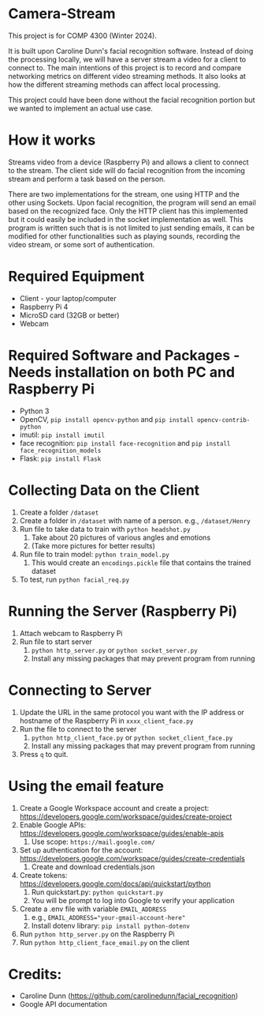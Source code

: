 # Camera-Stream
This project is for COMP 4300 (Winter 2024). 

It is built upon Caroline Dunn's facial recognition software. Instead of doing the processing locally, we will have a server stream a video for a client to connect to. The main intentions of this project is to record and compare networking metrics on different video streaming methods. It also looks at how the different streaming methods can affect local processing.

This project could have been done without the facial recognition portion but we wanted to implement an actual use case.

# How it works

Streams video from a device (Raspberry Pi) and allows a client to connect to the stream. The client side will do facial recognition from the incoming stream and perform a task based on the person. 

There are two implementations for the stream, one using HTTP and the other using Sockets. Upon facial recognition, the program will send an email based on the recognized face. Only the HTTP client has this implemented but it could easily be included in the socket implementation as well. This program is written such that is is not limited to just sending emails, it can be modified for other functionalities such as playing sounds, recording the video stream, or some sort of authentication.

# Required Equipment
* Client - your laptop/computer
* Raspberry Pi 4
* MicroSD card (32GB or better)
* Webcam

# Required Software and Packages - Needs installation on both PC and Raspberry Pi
* Python 3
* OpenCV, `pip install opencv-python` and `pip install opencv-contrib-python`
* imutil: `pip install imutil`
* face recognition: `pip install face-recognition` and `pip install face_recognition_models`
* Flask: `pip install Flask`

# Collecting Data on the Client
1. Create a folder `/dataset`
2. Create a folder in `/dataset` with name of a person. e.g., `/dataset/Henry`
3. Run file to take data to train with `python headshot.py`
   1. Take about 20 pictures of various angles and emotions
   2. (Take more pictures for better results)
4. Run file to train model: `python train_model.py`
   1. This would create an `encodings.pickle` file that contains the trained dataset
5. To test, run `python facial_req.py`

# Running the Server (Raspberry Pi)
1. Attach webcam to Raspberry Pi
2. Run file to start server
   1. `python http_server.py` or `python socket_server.py`
   2. Install any missing packages that may prevent program from running
   
# Connecting to Server
1. Update the URL in the same protocol you want with the IP address or hostname of the Raspberry Pi in `xxxx_client_face.py`
2. Run the file to connect to the server
   1. `python http_client_face.py` or `python socket_client_face.py`
   2. Install any missing packages that may prevent program from running
3. Press `q` to quit.

# Using the email feature
1. Create a Google Workspace account and create a project: https://developers.google.com/workspace/guides/create-project
2. Enable Google APIs: https://developers.google.com/workspace/guides/enable-apis
   1. Use scope: `https://mail.google.com/` 
3. Set up authentication for the account: https://developers.google.com/workspace/guides/create-credentials
   1. Create and download credentials.json
4. Create tokens: https://developers.google.com/docs/api/quickstart/python
   1. Run quickstart.py: `python quickstart.py`
   2. You will be prompt to log into Google to verify your application
5. Create a .env file with variable `EMAIL_ADDRESS`
   1. e.g., `EMAIL_ADDRESS="your-gmail-account-here"`
   2. Install dotenv library: `pip install python-dotenv`
6. Run `python http_server.py` on the Raspberry Pi
7. Run `python http_client_face_email.py` on the client

# Credits:  
* Caroline Dunn (https://github.com/carolinedunn/facial_recognition)
* Google API documentation
